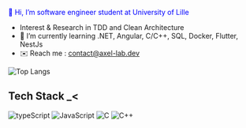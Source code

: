 <span style="color:blue;">👋 Hi, I’m <westindev> software engineer student at University of Lille</span>
  
-  Interest & Research in TDD and Clean Architecture
- 🌱 I’m currently learning .NET, Angular, C/C++, SQL, Docker, Flutter, NestJs
- ✉️ Reach me : contact@axel-lab.dev

![Top Langs](https://github-readme-stats.vercel.app/api/top-langs/?username=westindev-lbr&langs_count=10&how_icons=true&count_private=true&custom_title=My%20GitHub%20profile&theme=github_dark&hide_border=true)

## Tech Stack  _< 

![typeScript](https://img.shields.io/badge/TypeScript-3178C6?style=for-the-badge&logo=TypeScript&logoColor=white)
![JavaScript](https://img.shields.io/badge/JavaScript-F7DF1E?style=for-the-badge&logo=JavaScript&logoColor=black)
![C](https://img.shields.io/badge/c-A8B9CC?style=for-the-badge&logo=c&logoColor=black)
![C++](https://img.shields.io/badge/c++-00599C?style=for-the-badge&logo=cpp&logoColor=white)

<!---
westindev-lbr/westindev-lbr is a ✨ special ✨ repository because its `README.md` (this file) appears on your GitHub profile.
You can click the Preview link to take a look at your changes.
--->
